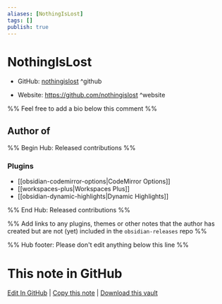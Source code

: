 ```yaml
---
aliases: [NothingIsLost]
tags: []
publish: true
---
```


# NothingIsLost

- GitHub: [nothingislost](https://github.com/nothingislost/) ^github
<!-- - Discord: `@` ^discord-->
- Website: <https://github.com/nothingislost> ^website
<!-- - [[Publish sites|Publish site]]: <https://> ^publish-->

%% Feel free to add a bio below this comment %%

## Author of

%% Begin Hub: Released contributions %%

### Plugins

- [[obsidian-codemirror-options|CodeMirror Options]]
- [[workspaces-plus|Workspaces Plus]]
- [[obsidian-dynamic-highlights|Dynamic Highlights]]

%% End Hub: Released contributions %%

%% Add links to any plugins, themes or other notes that the author has created but are not (yet) included in the `obsidian-releases` repo %%

<!--
### Unlisted plugins
-->

<!--
### Others
-->

<!--
## Sponsor this author
-->

<!-- - [[GitHub sponsors]]: [Sponsor @nothingislost on GitHub Sponsors](https://github.com/sponsors/nothingislost) ^github-sponsor-->
<!-- - [[Buy me a coffee]]: <https://> ^buy-me-a-coffee-->
<!-- - [[PayPal]]: <https://> ^paypal-->
<!-- - [[Patreon]]: <https://> ^patreon-->

<!--
## Follow this author
-->

<!-- - [[YouTube Channels|On YouTube]]: <https://> ^youtube-->
<!-- - Twitter: <https://> ^twitter-->
<!-- - ... -->

%% Hub footer: Please don't edit anything below this line %%

# This note in GitHub

<span class="git-footer">[Edit In GitHub](https://github.dev/obsidian-community/obsidian-hub/blob/main/01%20-%20Community/People/nothingislost.md "git-hub-edit-note") | [Copy this note](https://raw.githubusercontent.com/obsidian-community/obsidian-hub/main/01%20-%20Community/People/nothingislost.md "git-hub-copy-note") | [Download this vault](https://github.com/obsidian-community/obsidian-hub/archive/refs/heads/main.zip "git-hub-download-vault") </span>
